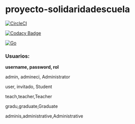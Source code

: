 # proyecto-solidaridadescuela
[![CircleCI](https://img.shields.io/circleci/build/gh/CODECVDS/proyecto-solidaridadescuela)](https://app.circleci.com/pipelines/github/CODECVDS/proyecto-solidaridadescuela)

[![Codacy Badge](https://app.codacy.com/project/badge/Grade/67a58da9f61d4c119880734d1fca22e5)](https://www.codacy.com/gh/CODECVDS/proyecto-solidaridadescuela/dashboard?utm_source=github.com&amp;utm_medium=referral&amp;utm_content=CODECVDS/proyecto-solidaridadescuela&amp;utm_campaign=Badge_Grade)

[![Go](https://www.herokucdn.com/deploy/button.svg)](https://proyecto-solidaridadescuela.herokuapp.com/)

### Usuarios:
**username, password, rol**

admin, admineci, Administrator

user, invitado, Student

teach,teacher,Teacher

gradu,graduate,Graduate

adminis,administrative,Administrative
